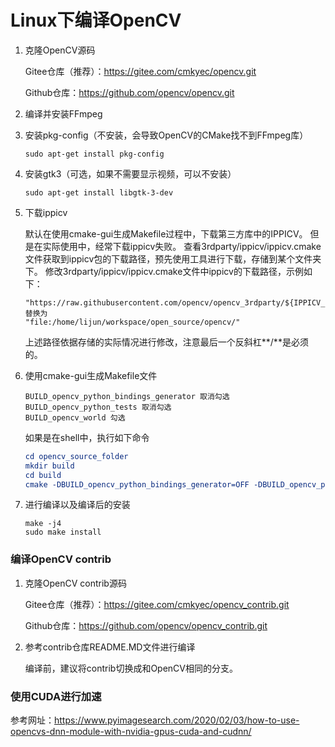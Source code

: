 # Linux下编译OpenCV

1. 克隆OpenCV源码

   Gitee仓库（推荐）：https://gitee.com/cmkyec/opencv.git

   Github仓库：https://github.com/opencv/opencv.git

2. 编译并安装FFmpeg

3. 安装pkg-config（不安装，会导致OpenCV的CMake找不到FFmpeg库）

   ```shell
   sudo apt-get install pkg-config
   ```

4. 安装gtk3（可选，如果不需要显示视频，可以不安装）

   ```shell
   sudo apt-get install libgtk-3-dev
   ```

5. 下载ippicv

   默认在使用cmake-gui生成Makefile过程中，下载第三方库中的IPPICV。
   但是在实际使用中，经常下载ippicv失败。
   查看3rdparty/ippicv/ippicv.cmake文件获取到ippicv包的下载路径，预先使用工具进行下载，存储到某个文件夹下。
   修改3rdparty/ippicv/ippicv.cmake文件中ippicv的下载路径，示例如下：
   ```shell
   "https://raw.githubusercontent.com/opencv/opencv_3rdparty/${IPPICV_COMMIT}/ippicv/"
   替换为
   "file:/home/lijun/workspace/open_source/opencv/"
   ```
   上述路径依据存储的实际情况进行修改，注意最后一个反斜杠**/**是必须的。

6. 使用cmake-gui生成Makefile文件

   ```shell
   BUILD_opencv_python_bindings_generator 取消勾选
   BUILD_opencv_python_tests 取消勾选
   BUILD_opencv_world 勾选
   ```

   如果是在shell中，执行如下命令

   ```cmake
   cd opencv_source_folder
   mkdir build
   cd build
   cmake -DBUILD_opencv_python_bindings_generator=OFF -DBUILD_opencv_python_tests=OFF -DBUILD_opencv_world=ON ..
   ```

7. 进行编译以及编译后的安装

   ```shell
   make -j4
   sudo make install
   ```

### 编译OpenCV contrib

1. 克隆OpenCV contrib源码

   Gitee仓库（推荐）：https://gitee.com/cmkyec/opencv_contrib.git

   Github仓库：https://github.com/opencv/opencv_contrib.git

2. 参考contrib仓库README.MD文件进行编译

   编译前，建议将contrib切换成和OpenCV相同的分支。


### 使用CUDA进行加速

参考网址：https://www.pyimagesearch.com/2020/02/03/how-to-use-opencvs-dnn-module-with-nvidia-gpus-cuda-and-cudnn/

